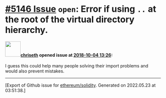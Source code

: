 # [\#5146 Issue](https://github.com/ethereum/solidity/issues/5146) `open`: Error if using `..` at the root of the virtual directory hierarchy.

#### <img src="https://avatars.githubusercontent.com/u/9073706?v=4" width="50">[chriseth](https://github.com/chriseth) opened issue at [2018-10-04 13:26](https://github.com/ethereum/solidity/issues/5146):

I guess this could help many people solving their import problems and would also prevent mistakes.




-------------------------------------------------------------------------------



[Export of Github issue for [ethereum/solidity](https://github.com/ethereum/solidity). Generated on 2022.05.23 at 03:51:38.]
